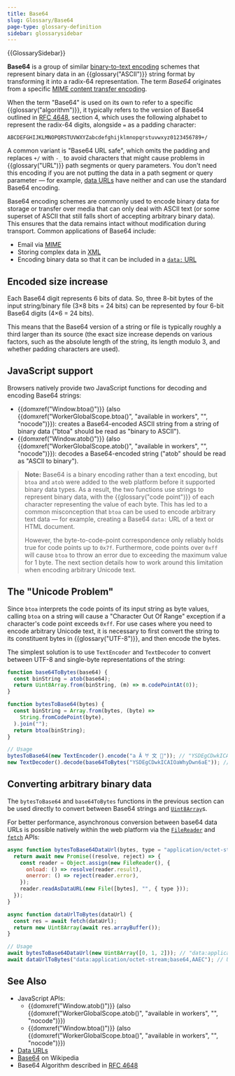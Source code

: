 ```yaml
---
title: Base64
slug: Glossary/Base64
page-type: glossary-definition
sidebar: glossarysidebar
---
```


{{GlossarySidebar}}

**Base64** is a group of similar [binary-to-text encoding](https://en.wikipedia.org/wiki/Binary-to-text_encoding) schemes that represent binary data in an {{glossary("ASCII")}} string format by transforming it into a radix-64 representation. The term _Base64_ originates from a specific [MIME content transfer encoding](https://en.wikipedia.org/wiki/MIME#Content-Transfer-Encoding).

When the term "Base64" is used on its own to refer to a specific {{glossary("algorithm")}}, it typically refers to the version of Base64 outlined in [RFC 4648](https://datatracker.ietf.org/doc/html/rfc4648), section 4, which uses the following alphabet to represent the radix-64 digits, alongside `=` as a padding character:

```plain
ABCDEFGHIJKLMNOPQRSTUVWXYZabcdefghijklmnopqrstuvwxyz0123456789+/
```

A common variant is "Base64 URL safe", which omits the padding and replaces `+/` with `-_` to avoid characters that might cause problems in {{glossary("URL")}} path segments or query parameters. You don't need this encoding if you are not putting the data in a path segment or query parameter — for example, [data URLs](/en-US/docs/Web/HTTP/Basics_of_HTTP/Data_URLs) have neither and can use the standard Base64 encoding.

Base64 encoding schemes are commonly used to encode binary data for storage or transfer over media that can only deal with ASCII text (or some superset of ASCII that still falls short of accepting arbitrary binary data). This ensures that the data remains intact without modification during transport. Common applications of Base64 include:

- Email via [MIME](https://en.wikipedia.org/wiki/MIME)
- Storing complex data in [XML](/en-US/docs/Web/XML)
- Encoding binary data so that it can be included in a [`data:` URL](/en-US/docs/Web/HTTP/Basics_of_HTTP/Data_URLs)

## Encoded size increase

Each Base64 digit represents 6 bits of data. So, three 8-bit bytes of the input string/binary file (3×8 bits = 24 bits) can be represented by four 6-bit Base64 digits (4×6 = 24 bits).

This means that the Base64 version of a string or file is typically roughly a third larger than its source (the exact size increase depends on various factors, such as the absolute length of the string, its length modulo 3, and whether padding characters are used).

## JavaScript support

Browsers natively provide two JavaScript functions for decoding and encoding Base64 strings:

- {{domxref("Window.btoa()")}} (also {{domxref("WorkerGlobalScope.btoa()", "available in workers", "", "nocode")}}): creates a Base64-encoded ASCII string from a string of binary data ("btoa" should be read as "binary to ASCII").
- {{domxref("Window.atob()")}} (also {{domxref("WorkerGlobalScope.atob()", "available in workers", "", "nocode")}}): decodes a Base64-encoded string ("atob" should be read as "ASCII to binary").

> **Note:** Base64 is a binary encoding rather than a text encoding, but `btoa` and `atob` were added to the web platform before it supported binary data types. As a result, the two functions use strings to represent binary data, with the {{glossary("code point")}} of each character representing the value of each byte. This has led to a common misconception that `btoa` can be used to encode arbitrary text data — for example, creating a Base64 `data:` URL of a text or HTML document.
>
> However, the byte-to-code-point correspondence only reliably holds true for code points up to `0x7f`. Furthermore, code points over `0xff` will cause `btoa` to throw an error due to exceeding the maximum value for 1 byte. The next section details how to work around this limitation when encoding arbitrary Unicode text.

## The "Unicode Problem"

Since `btoa` interprets the code points of its input string as byte values, calling `btoa` on a string will cause a "Character Out Of Range" exception if a character's code point exceeds `0xff`. For use cases where you need to encode arbitrary Unicode text, it is necessary to first convert the string to its constituent bytes in {{glossary("UTF-8")}}, and then encode the bytes.

The simplest solution is to use `TextEncoder` and `TextDecoder` to convert between UTF-8 and single-byte representations of the string:

```js
function base64ToBytes(base64) {
  const binString = atob(base64);
  return Uint8Array.from(binString, (m) => m.codePointAt(0));
}

function bytesToBase64(bytes) {
  const binString = Array.from(bytes, (byte) =>
    String.fromCodePoint(byte),
  ).join("");
  return btoa(binString);
}

// Usage
bytesToBase64(new TextEncoder().encode("a Ā 𐀀 文 🦄")); // "YSDEgCDwkICAIOaWhyDwn6aE"
new TextDecoder().decode(base64ToBytes("YSDEgCDwkICAIOaWhyDwn6aE")); // "a Ā 𐀀 文 🦄"
```

## Converting arbitrary binary data

The `bytesToBase64` and `base64ToBytes` functions in the previous section can be used directly to convert between Base64 strings and [`Uint8Array`](/en-US/docs/Web/JavaScript/Reference/Global_Objects/Uint8Array)s.

For better performance, asynchronous conversion between base64 data URLs is possible natively within the web platform via the [`FileReader`](/en-US/docs/Web/API/FileReader) and [`fetch`](/en-US/docs/Web/API/Fetch_API) APIs:

```js
async function bytesToBase64DataUrl(bytes, type = "application/octet-stream") {
  return await new Promise((resolve, reject) => {
    const reader = Object.assign(new FileReader(), {
      onload: () => resolve(reader.result),
      onerror: () => reject(reader.error),
    });
    reader.readAsDataURL(new File([bytes], "", { type }));
  });
}

async function dataUrlToBytes(dataUrl) {
  const res = await fetch(dataUrl);
  return new Uint8Array(await res.arrayBuffer());
}

// Usage
await bytesToBase64DataUrl(new Uint8Array([0, 1, 2])); // "data:application/octet-stream;base64,AAEC"
await dataUrlToBytes("data:application/octet-stream;base64,AAEC"); // Uint8Array [0, 1, 2]
```

## See Also

- JavaScript APIs:
  - {{domxref("Window.atob()")}} (also {{domxref("WorkerGlobalScope.atob()", "available in workers", "", "nocode")}})
  - {{domxref("Window.btoa()")}} (also {{domxref("WorkerGlobalScope.btoa()", "available in workers", "", "nocode")}})
- [Data URLs](/en-US/docs/Web/HTTP/Basics_of_HTTP/Data_URLs)
- [Base64](https://en.wikipedia.org/wiki/Base64) on Wikipedia
- Base64 Algorithm described in [RFC 4648](https://datatracker.ietf.org/doc/html/rfc4648)
